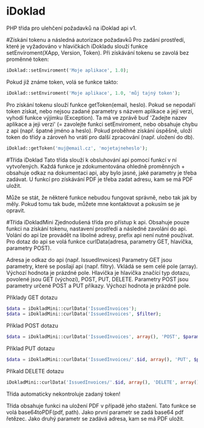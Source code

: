 # iDoklad
PHP třída pro ulehčení požadavků na iDoklad api v1.

#Získání tokenu a následná autorizace požadavků
Pro zadání prostředí, které je vyžadováno v hlavičkách iDokladu slouží funkce setEnviroment(XApp, Version, Token). Při získávání tokenu se zavolá bez proměnné token:
```php
iDoklad::setEnviroment('Moje aplikace', 1.0);
```

Pokud již známe token, volá se funkce takto:
```php
iDoklad::setEnviroment('Moje aplikace', 1.0, 'můj tajný token');
```

Pro získání tokenu slouží funkce getToken(email, heslo). Pokud se nepodaří token získat, nebo nejsou zadané parametry s názvem aplikace a její verzí, vyhodí funkce výjimku (Exception). Ta má ve zprávě buď 'Zadejte nazev aplikace a jeji verzi' (= zavolejte funkci setEnviroment, nebo obsahuje chybu z api (např. špatné jméno a heslo). Pokud proběhne získání úspěšně, uloží token do třídy a zároveň ho vrátí pro další zpracování (např. uložení do db).
```php
iDoklad::getToken('muj@email.cz', 'mojetajneheslo');
```

#Třída iDoklad
Tato třída slouží k obsluhování api pomocí funkcí v ní vytvořených. Každá funkce je zdokumentována ohledně proměnných + obsahuje odkaz na dokumentaci api, aby bylo jasné, jaké parametry je třeba zadávat. U funkcí pro získávání PDF je třeba zadat adresu, kam se má PDF uložit.

Může se stát, že některé funkce nebudou fungovat správně, nebo tak jak by měly. Pokud tomu tak bude, můžete mne kontaktovat a pokusím se je opravit.

#Třída iDokladMini
Zjednodušená třída pro přístup k api. Obsahuje pouze funkci na získání tokenu, nastavení prostředí a následné zavolání do api. Volání do api lze provádět na libolné adresy, prefix api není nutné používat. Pro dotaz do api se volá funkce curlData(adresa, parametry GET, hlavička, parametry POST).

Adresa je odkaz do api (např. IssuedInvoices)
Parametry GET jsou parametry, které se posílají api (např. filtry). Vkládá se sem celé pole (array). Výchozí hodnota je prázdné pole.
Hlavička je hlavička značící typ dotazu, povolené jsou GET (výchozí), POST, PUT, DELETE.
Parametry POST jsou parametry určené POST a PUT příkazy. Výchozí hodnota je prázdné pole.

Příklady GET dotazu
```php
$data = iDokladMini::curlData('IssuedInvoices');
$data = iDokladMini::curlData('IssuedInvoices', $filter);
```

Příklad POST dotazu
```php
$data = iDokladMini::curlData('IssuedInvoices', array(), 'POST', $params);
```

Příklad PUT dotazu
```php
$data = iDokladMini::curlData('IssuedInvoices/'.$id, array(), 'PUT', $params);
```

Příkald DELETE dotazu
```php
iDokladMini::curlData('IssuedInvoices/'.$id, array(), 'DELETE', array());
```

Třída automaticky nekontroluje zadaný token!

Třída obsahuje funkci na uložení PDF v případě jeho stažení. Tato funkce se volá base64toPDF(pdf, path). Jako první parametr se zadá base64 pdf řetězec. Jako druhý parametr se zadává adresa, kam se má PDF uložit.
